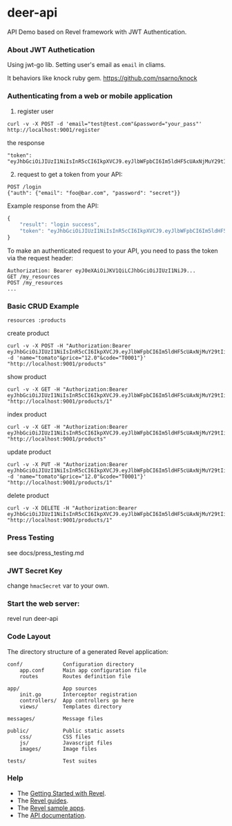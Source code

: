 # deer-api
API Demo based on Revel framework with JWT Authentication.

### About JWT Authetication

Using jwt-go lib. Setting user's email as `email` in cliams.

It behaviors like knock ruby gem. https://github.com/nsarno/knock

### Authenticating from a web or mobile application

1. register user
```
curl -v -X POST -d 'email="test@test.com"&password="your_pass"' http://localhost:9001/register
```

the response   
```
"token": "eyJhbGciOiJIUzI1NiIsInR5cCI6IkpXVCJ9.eyJlbWFpbCI6Im5ldHF5cUAxNjMuY29tIiwibmJmIjoxNDQ0NDc4NDAwfQ.bZo1DzrzZBetB9IP7fVip5XA_GiFBb_z8zDNTalReuU"
```


2. request to get a token from your API:
```
POST /login
{"auth": {"email": "foo@bar.com", "password": "secret"}}
```

Example response from the API:
```js
{
    "result": "login success",
    "token": "eyJhbGciOiJIUzI1NiIsInR5cCI6IkpXVCJ9.eyJlbWFpbCI6Im5ldHF5cUAxNjMuY29tIiwibmJmIjoxNDQ0NDc4NDAwfQ.bZo1DzrzZBetB9IP7fVip5XA_GiFBb_z8zDNTalReuU"
}
```

To make an authenticated request to your API, you need to pass the token via the request header:
```
Authorization: Bearer eyJ0eXAiOiJKV1QiLCJhbGciOiJIUzI1NiJ9...
GET /my_resources
POST /my_resources
...
```


### Basic CRUD Example
`resources :products`

create product
```
curl -v -X POST -H "Authorization:Bearer eyJhbGciOiJIUzI1NiIsInR5cCI6IkpXVCJ9.eyJlbWFpbCI6Im5ldHF5cUAxNjMuY29tIiwibmJmIjoxNDQ0NDc4NDAwfQ.bZo1DzrzZBetB9IP7fVip5XA_GiFBb_z8zDNTalReuU"  -d 'name="tomato"&price="12.0"&code="T0001"}' "http://localhost:9001/products"
```

show product
```
curl -v -X GET -H "Authorization:Bearer eyJhbGciOiJIUzI1NiIsInR5cCI6IkpXVCJ9.eyJlbWFpbCI6Im5ldHF5cUAxNjMuY29tIiwibmJmIjoxNDQ0NDc4NDAwfQ.bZo1DzrzZBetB9IP7fVip5XA_GiFBb_z8zDNTalReuU"   "http://localhost:9001/products/1"
```

index product 
```
curl -v -X GET -H "Authorization:Bearer eyJhbGciOiJIUzI1NiIsInR5cCI6IkpXVCJ9.eyJlbWFpbCI6Im5ldHF5cUAxNjMuY29tIiwibmJmIjoxNDQ0NDc4NDAwfQ.bZo1DzrzZBetB9IP7fVip5XA_GiFBb_z8zDNTalReuU"   "http://localhost:9001/products"
```

update product
```
curl -v -X PUT -H "Authorization:Bearer eyJhbGciOiJIUzI1NiIsInR5cCI6IkpXVCJ9.eyJlbWFpbCI6Im5ldHF5cUAxNjMuY29tIiwibmJmIjoxNDQ0NDc4NDAwfQ.bZo1DzrzZBetB9IP7fVip5XA_GiFBb_z8zDNTalReuU"  -d 'name="tomato"&price="12.0"&code="T0001"}' "http://localhost:9001/products/1"
```

delete product
```
curl -v -X DELETE -H "Authorization:Bearer eyJhbGciOiJIUzI1NiIsInR5cCI6IkpXVCJ9.eyJlbWFpbCI6Im5ldHF5cUAxNjMuY29tIiwibmJmIjoxNDQ0NDc4NDAwfQ.bZo1DzrzZBetB9IP7fVip5XA_GiFBb_z8zDNTalReuU"  "http://localhost:9001/products/1"
```



### Press Testing
see docs/press_testing.md


### JWT Secret Key 
change `hmacSecret` var to your own.


### Start the web server:

   revel run deer-api



### Code Layout

The directory structure of a generated Revel application:

    conf/             Configuration directory
        app.conf      Main app configuration file
        routes        Routes definition file

    app/              App sources
        init.go       Interceptor registration
        controllers/  App controllers go here
        views/        Templates directory

    messages/         Message files

    public/           Public static assets
        css/          CSS files
        js/           Javascript files
        images/       Image files

    tests/            Test suites




### Help

* The [Getting Started with Revel](http://revel.github.io/tutorial/gettingstarted.html).
* The [Revel guides](http://revel.github.io/manual/index.html).
* The [Revel sample apps](http://revel.github.io/examples/index.html).
* The [API documentation](https://godoc.org/github.com/revel/revel).
